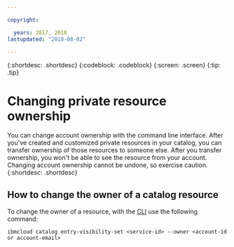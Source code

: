 ```yaml
---

copyright:

  years: 2017, 2018
lastupdated: "2018-08-02"

---
```


{:shortdesc: .shortdesc}
{:codeblock: .codeblock}
{:screen: .screen}
{:tip: .tip}

# Changing private resource ownership

You can change account ownership with the command line interface. After you've created and customized private resources in your catalog, you can transfer ownership of those resources to someone else. After you transfer ownership, you won't be able to see the resource from your account. Changing account ownership cannot be undone, so exercise caution.
{:shortdesc: .shortdesc}

## How to change the owner of a catalog resource

To change the owner of a resource, with the [CLI](/docs/cli/reference/ibmcloud/bx_cli.html#ibmcloud_commands_settings) use the following command:

`ibmcloud catalog entry-visibility-set <service-id> --owner <account-id or account-email>`

